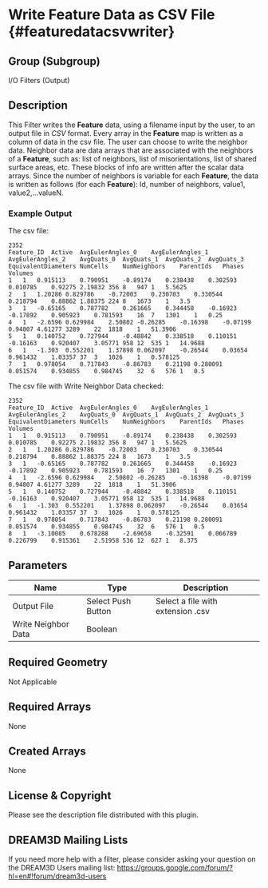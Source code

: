 Write Feature Data as CSV File {#featuredatacsvwriter}
======

## Group (Subgroup) ##
I/O Filters (Output)


## Description ##
This Filter writes the **Feature** data, using a filename input by the user, to an output file in *CSV* format. Every array in the **Feature** map is written as a column of data in the csv file.  The user can choose to write the neighbor data. Neighbor data are data arrays that are associated with the neighbors of a **Feature**, such as: list of neighbors, list of misorientations, list of shared surface areas, etc. These blocks of info are written after the scalar data arrays.  Since the number of neighbors is variable for each **Feature**, the data is written as follows (for each **Feature**): Id, number of neighbors, value1, value2,...valueN.


### Example Output ###
The csv file:     
	 
	2352														
    Feature_ID	Active	AvgEulerAngles_0	AvgEulerAngles_1	AvgEulerAngles_2	AvgQuats_0	AvgQuats_1	AvgQuats_2	AvgQuats_3	EquivalentDiameters	NumCells	NumNeighbors	ParentIds	Phases	Volumes
    1	1	0.915113	0.790951	-0.89174	0.238438	0.302593	0.010785	0.92275	2.19832	356	8	947	1	5.5625
    2	1	1.20286	0.829786	-0.72003	0.230703	0.330544	0.218794	0.88862	1.88375	224	8	1673	1	3.5
    3	1	-0.65165	0.787782	0.261665	0.344458	-0.16923	-0.17892	0.905923	0.781593	16	7	1301	1	0.25
    4	1	-2.6596	0.629984	2.50802	-0.26285	-0.16398	-0.07199	0.94807	4.61277	3289	22	1818	1	51.3906
    5	1	0.140752	0.727944	-0.48842	0.338518	0.110151	-0.16163	0.920407	3.05771	958	12	535	1	14.9688
    6	1	-1.303	0.552201	1.37898	0.062097	-0.26544	0.03654	0.961432	1.03357	37	3	1026	1	0.578125
    7	1	0.978054	0.717843	-0.86783	0.21198	0.280091	0.051574	0.934855	0.984745	32	6	576	1	0.5

The csv file with Write Neighbor Data checked:

    2352														
    Feature_ID	Active	AvgEulerAngles_0	AvgEulerAngles_1	AvgEulerAngles_2	AvgQuats_0	AvgQuats_1	AvgQuats_2	AvgQuats_3	EquivalentDiameters	NumCells	NumNeighbors	ParentIds	Phases	Volumes
    1	1	0.915113	0.790951	-0.89174	0.238438	0.302593	0.010785	0.92275	2.19832	356	8	947	1	5.5625
    2	1	1.20286	0.829786	-0.72003	0.230703	0.330544	0.218794	0.88862	1.88375	224	8	1673	1	3.5
    3	1	-0.65165	0.787782	0.261665	0.344458	-0.16923	-0.17892	0.905923	0.781593	16	7	1301	1	0.25
    4	1	-2.6596	0.629984	2.50802	-0.26285	-0.16398	-0.07199	0.94807	4.61277	3289	22	1818	1	51.3906
    5	1	0.140752	0.727944	-0.48842	0.338518	0.110151	-0.16163	0.920407	3.05771	958	12	535	1	14.9688
    6	1	-1.303	0.552201	1.37898	0.062097	-0.26544	0.03654	0.961432	1.03357	37	3	1026	1	0.578125
    7	1	0.978054	0.717843	-0.86783	0.21198	0.280091	0.051574	0.934855	0.984745	32	6	576	1	0.5
    8	1	-3.10085	0.678288	-2.69658	-0.32591	0.066789	0.226799	0.915361	2.51958	536	12	627	1	8.375


## Parameters ##

| Name | Type |Description |
|------|------|------|
| Output File | Select Push Button |Select a file with extension .csv |
| Write Neighbor Data | Boolean | |

## Required Geometry ##
Not Applicable

## Required Arrays ##
None

## Created Arrays ##
None


## License & Copyright ##

Please see the description file distributed with this plugin.

## DREAM3D Mailing Lists ##

If you need more help with a filter, please consider asking your question on the DREAM3D Users mailing list:
https://groups.google.com/forum/?hl=en#!forum/dream3d-users


